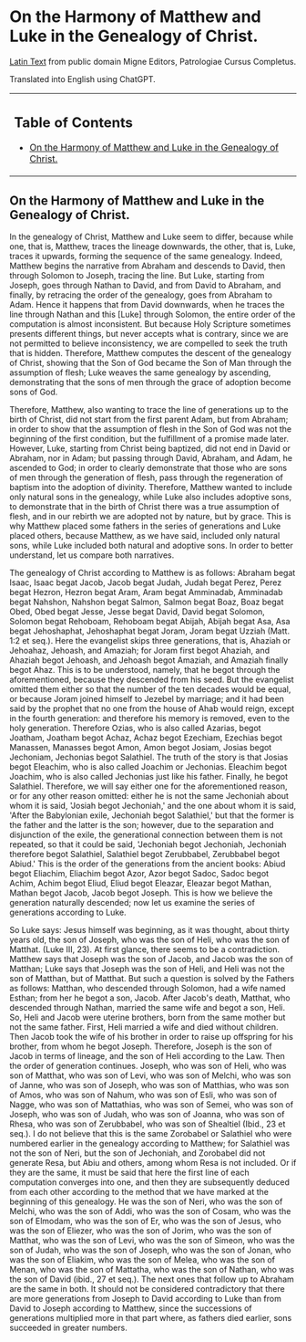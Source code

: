 <h1>On the Harmony of Matthew and Luke in the Genealogy of Christ.</h1>

<a href='./Latin/On%20the%20Harmony%20of%20Matthew%20and%20Luke%20in%20the%20Genealogy%20of%20Christ%20LATIN.md'>Latin Text</a> from public domain Migne Editors, Patrologiae Cursus Completus.

Translated into English using ChatGPT. 

<table id="user-content-toc" summary="Contents">
<tbody><tr><td>
<h2>Table of Contents</h2>
<ul>
<li><a href='#tocuniq2'>On the Harmony of Matthew and Luke in the Genealogy of Christ.</a></li>

</ul>
</td></tr></tbody></table>

<h2 id='tocuniq2'>On the Harmony of Matthew and Luke in the Genealogy of Christ.</h2>

In the genealogy of Christ, Matthew and Luke seem to differ, because while one, that is, Matthew, traces the lineage downwards, the other, that is, Luke, traces it upwards, forming the sequence of the same genealogy. Indeed, Matthew begins the narrative from Abraham and descends to David, then through Solomon to Joseph, tracing the line. But Luke, starting from Joseph, goes through Nathan to David, and from David to Abraham, and finally, by retracing the order of the genealogy, goes from Abraham to Adam. Hence it happens that from David downwards, when he traces the line through Nathan and this [Luke] through Solomon, the entire order of the computation is almost inconsistent. But because Holy Scripture sometimes presents different things, but never accepts what is contrary, since we are not permitted to believe inconsistency, we are compelled to seek the truth that is hidden. Therefore, Matthew computes the descent of the genealogy of Christ, showing that the Son of God became the Son of Man through the assumption of flesh; Luke weaves the same genealogy by ascending, demonstrating that the sons of men through the grace of adoption become sons of God.


Therefore, Matthew, also wanting to trace the line of generations up to the birth of Christ, did not start from the first parent Adam, but from Abraham; in order to show that the assumption of flesh in the Son of God was not the beginning of the first condition, but the fulfillment of a promise made later. However, Luke, starting from Christ being baptized, did not end in David or Abraham, nor in Adam; but passing through David, Abraham, and Adam, he ascended to God; in order to clearly demonstrate that those who are sons of men through the generation of flesh, pass through the regeneration of baptism into the adoption of divinity. Therefore, Matthew wanted to include only natural sons in the genealogy, while Luke also includes adoptive sons, to demonstrate that in the birth of Christ there was a true assumption of flesh, and in our rebirth we are adopted not by nature, but by grace. This is why Matthew placed some fathers in the series of generations and Luke placed others, because Matthew, as we have said, included only natural sons, while Luke included both natural and adoptive sons. In order to better understand, let us compare both narratives.

The genealogy of Christ according to Matthew is as follows: Abraham begat Isaac, Isaac begat Jacob, Jacob begat Judah, Judah begat Perez, Perez begat Hezron, Hezron begat Aram, Aram begat Amminadab, Amminadab begat Nahshon, Nahshon begat Salmon, Salmon begat Boaz, Boaz begat Obed, Obed begat Jesse, Jesse begat David, David begat Solomon, Solomon begat Rehoboam, Rehoboam begat Abijah, Abijah begat Asa, Asa begat Jehoshaphat, Jehoshaphat begat Joram, Joram begat Uzziah (Matt. 1:2 et seq.). Here the evangelist skips three generations, that is, Ahaziah or Jehoahaz, Jehoash, and Amaziah; for Joram first begot Ahaziah, and Ahaziah begot Jehoash, and Jehoash begot Amaziah, and Amaziah finally begot Ahaz. This is to be understood, namely, that he begot through the aforementioned, because they descended from his seed. But the evangelist omitted them either so that the number of the ten decades would be equal, or because Joram joined himself to Jezebel by marriage; and it had been said by the prophet that no one from the house of Ahab would reign, except in the fourth generation: and therefore his memory is removed, even to the holy generation. Therefore Ozias, who is also called Azarias, begot Joatham, Joatham begot Achaz, Achaz begot Ezechiam, Ezechias begot Manassen, Manasses begot Amon, Amon begot Josiam, Josias begot Jechoniam, Jechonias begot Salathiel. The truth of the story is that Josias begot Eleachim, who is also called Joachim or Jechonias. Eleachim begot Joachim, who is also called Jechonias just like his father. Finally, he begot Salathiel. Therefore, we will say either one for the aforementioned reason, or for any other reason omitted: either he is not the same Jechoniah about whom it is said, 'Josiah begot Jechoniah,' and the one about whom it is said, 'After the Babylonian exile, Jechoniah begot Salathiel,' but that the former is the father and the latter is the son; however, due to the separation and disjunction of the exile, the generational connection between them is not repeated, so that it could be said, 'Jechoniah begot Jechoniah, Jechoniah therefore begot Salathiel, Salathiel begot Zerubbabel, Zerubbabel begot Abiud.' This is the order of the generations from the ancient books: Abiud begot Eliachim, Eliachim begot Azor, Azor begot Sadoc, Sadoc begot Achim, Achim begot Eliud, Eliud begot Eleazar, Eleazar begot Mathan, Mathan begot Jacob, Jacob begot Joseph. This is how we believe the generation naturally descended; now let us examine the series of generations according to Luke.


So Luke says: Jesus himself was beginning, as it was thought, about thirty years old, the son of Joseph, who was the son of Heli, who was the son of Matthat. (Luke III, 23). At first glance, there seems to be a contradiction. Matthew says that Joseph was the son of Jacob, and Jacob was the son of Matthan; Luke says that Joseph was the son of Heli, and Heli was not the son of Matthan, but of Matthat. But such a question is solved by the Fathers as follows: Matthan, who descended through Solomon, had a wife named Esthan; from her he begot a son, Jacob. After Jacob's death, Matthat, who descended through Nathan, married the same wife and begot a son, Heli. So, Heli and Jacob were uterine brothers, born from the same mother but not the same father. First, Heli married a wife and died without children. Then Jacob took the wife of his brother in order to raise up offspring for his brother, from whom he begot Joseph. Therefore, Joseph is the son of Jacob in terms of lineage, and the son of Heli according to the Law. Then the order of generation continues. Joseph, who was son of Heli, who was son of Matthat, who was son of Levi, who was son of Melchi, who was son of Janne, who was son of Joseph, who was son of Matthias, who was son of Amos, who was son of Nahum, who was son of Esli, who was son of Nagge, who was son of Mattathias, who was son of Semei, who was son of Joseph, who was son of Judah, who was son of Joanna, who was son of Rhesa, who was son of Zerubbabel, who was son of Shealtiel (Ibid., 23 et seq.). I do not believe that this is the same Zorobabel or Salathiel who were numbered earlier in the genealogy according to Matthew; for Salathiel was not the son of Neri, but the son of Jechoniah, and Zorobabel did not generate Resa, but Abiu and others, among whom Resa is not included. Or if they are the same, it must be said that here the first line of each computation converges into one, and then they are subsequently deduced from each other according to the method that we have marked at the beginning of this genealogy. He was the son of Neri, who was the son of Melchi, who was the son of Addi, who was the son of Cosam, who was the son of Elmodam, who was the son of Er, who was the son of Jesus, who was the son of Eliezer, who was the son of Jorim, who was the son of Matthat, who was the son of Levi, who was the son of Simeon, who was the son of Judah, who was the son of Joseph, who was the son of Jonan, who was the son of Eliakim, who was the son of Melea, who was the son of Menan, who was the son of Mattatha, who was the son of Nathan, who was the son of David (ibid., 27 et seq.). The next ones that follow up to Abraham are the same in both. It should not be considered contradictory that there are more generations from Joseph to David according to Luke than from David to Joseph according to Matthew, since the successions of generations multiplied more in that part where, as fathers died earlier, sons succeeded in greater numbers.



